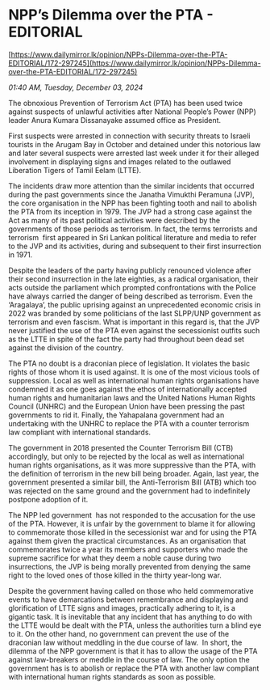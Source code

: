 # NPP’s Dilemma over the PTA - EDITORIAL

[https://www.dailymirror.lk/opinion/NPPs-Dilemma-over-the-PTA-EDITORIAL/172-297245](https://www.dailymirror.lk/opinion/NPPs-Dilemma-over-the-PTA-EDITORIAL/172-297245)

*01:40 AM, Tuesday, December 03, 2024*

The obnoxious Prevention of Terrorism Act (PTA) has been used twice against suspects of unlawful activities after National People’s Power (NPP) leader Anura Kumara Dissanayake assumed office as President.

First suspects were arrested in connection with security threats to Israeli tourists in the Arugam Bay in October and detained under this notorious law and later several suspects were arrested last week under it for their alleged involvement in displaying signs and images related to the outlawed Liberation Tigers of Tamil Eelam (LTTE).

The incidents draw more attention than the similar incidents that occurred during the past governments since the Janatha Vimukthi Peramuna (JVP), the core organisation in the NPP has been fighting tooth and nail to abolish the PTA from its inception in 1979. The JVP had a strong case against the Act as many of its past political activities were described by the governments of those periods as terrorism. In fact, the terms terrorists and terrorism  first appeared in Sri Lankan political literature and media to refer to the JVP and its activities, during and subsequent to their first insurrection in 1971.

Despite the leaders of the party having publicly renounced violence after their second insurrection in the late eighties, as a radical organisation, their acts outside the parliament which prompted confrontations with the Police have always carried the danger of being described as terrorism. Even the ‘Aragalaya’, the public uprising against an unprecedented economic crisis in 2022 was branded by some politicians of the last SLPP/UNP government as terrorism and even fascism. What is important in this regard is, that the JVP never justified the use of the PTA even against the secessionist outfits such as the LTTE in spite of the fact the party had throughout been dead set against the division of the country.

The PTA no doubt is a draconian piece of legislation. It violates the basic rights of those whom it is used against. It is one of the most vicious tools of suppression. Local as well as international human rights organisations have condemned it as one goes against the ethos of internationally accepted human rights and humanitarian laws and the United Nations Human Rights Council (UNHRC) and the European Union have been pressing the past governments to rid it. Finally, the Yahapalana government had an undertaking with the UNHRC to replace the PTA with a counter terrorism law compliant with international standards.

The government in 2018 presented the Counter Terrorism Bill (CTB) accordingly, but only to be rejected by the local as well as international human rights organisations, as it was more suppressive than the PTA, with the definition of terrorism in the new bill being broader. Again, last year, the government presented a similar bill, the Anti-Terrorism Bill (ATB) which too was rejected on the same ground and the government had to indefinitely postpone adoption of it.

The NPP led government  has not responded to the accusation for the use of the PTA. However, it is unfair by the government to blame it for allowing to commemorate those killed in the secessionist war and for using the PTA against them given the practical circumstances. As an organisation that commemorates twice a year its members and supporters who made the supreme sacrifice for what they deem a noble cause during two insurrections, the JVP is being morally prevented from denying the same right to the loved ones of those killed in the thirty year-long war.

Despite the government having called on those who held commemorative events to have demarcations between remembrance and displaying and glorification of LTTE signs and images, practically adhering to it, is a gigantic task. It is inevitable that any incident that has anything to do with the LTTE would be dealt with the PTA, unless the authorities turn a blind eye to it. On the other hand, no government can prevent the use of the draconian law without meddling in the due course of law.  In short, the dilemma of the NPP government is that it has to allow the usage of the PTA against law-breakers or meddle in the course of law. The only option the government has is to abolish or replace the PTA with another law compliant with international human rights standards as soon as possible.

